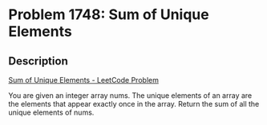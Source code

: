 # Problem 1748: Sum of Unique Elements

## Description

[Sum of Unique Elements - LeetCode Problem](https://leetcode.com/problems/sum-of-unique-elements/description/)

You are given an integer array nums. The unique elements of an array are the elements that appear exactly once in the array.
Return the sum of all the unique elements of nums.
